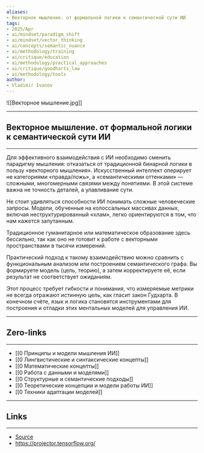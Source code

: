```yaml
---
aliases: 
- Векторное мышление. от формальной логики к семантической сути ИИ 
tags:
- 2025/Apr
- ai/mindset/paradigm_shift
- ai/mindset/vector_thinking
- ai/concepts/semantic_nuance
- ai/methodology/training
- ai/critique/education
- ai/methodology/practical_approaches
- ai/critique/goodharts_law
- ai/methodology/tools
author:
- Vladimir Ivanov
---
```

![[Векторное мышление.jpg]]

-----
##  Векторное мышление. от формальной логики к семантической сути ИИ 
-----
Для эффективного взаимодействия с ИИ необходимо сменить парадигму мышления: отказаться от традиционной бинарной логики в пользу «векторного мышления». Искусственный интеллект оперирует не категориями «правда/ложь», а «семантическими оттенками» — сложными, многомерными связями между понятиями. В этой системе важна не точность деталей, а улавливание сути.

Не стоит удивляться способности ИИ понимать сложные человеческие запросы. Модели, обученные на колоссальных массивах данных, включая неструктурированный «хлам», легко ориентируются в том, что нам кажется запутанным. 

Традиционное гуманитарное или математическое образование здесь бессильно, так как оно не готовит к работе с векторными пространствами в тысячи измерений.

Практический подход к такому взаимодействию можно сравнить с функциональным анализом или построением семантического графа. Вы формируете модель (цель, теорию), а затем корректируете её, если результат не соответствует ожиданиям. 

Этот процесс требует гибкости и понимания, что измеряемые метрики не всегда отражают истинную цель, как гласит закон Гудхарта. В конечном счёте, язык и логика становятся инструментами для построения и отладки этих ментальных моделей для управления ИИ.

---
## Zero-links
---
-  [[0 Принципы и модели мышления ИИ]]
- [[0 Лингвистические и синтаксические концепты]]
- [[0 Математические концепты]]
- [[0 Работа с данными и моделями]]
- [[0 Структурные и семантические подходы]]
- [[0 Теоретические концепции и модели работы ИИ]]
- [[0 Техники адаптации моделей]]

---
## Links
---
- [Source](https://t.me/turboproject/1623)
- https://projector.tensorflow.org/